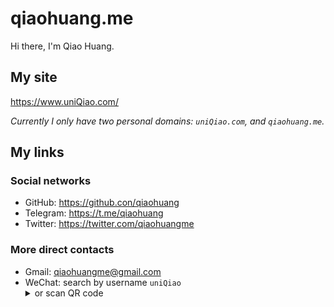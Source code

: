 # qiaohuang.me

Hi there, I'm Qiao Huang.

## My site

<https://www.uniQiao.com/>

_Currently I only have two personal domains: `uniQiao.com`, and `qiaohuang.me`._

## My links

### Social networks

- GitHub: <https://github.con/qiaohuang>
- Telegram: <https://t.me/qiaohuang>
- Twitter: <https://twitter.com/qiaohuangme>

### More direct contacts

- Gmail: <qiaohuangme@gmail.com>
- WeChat: search by username `uniQiao` <details><summary>or scan QR code</summary><img width="128" src="/wechat-qrcode.jpg"></details>
